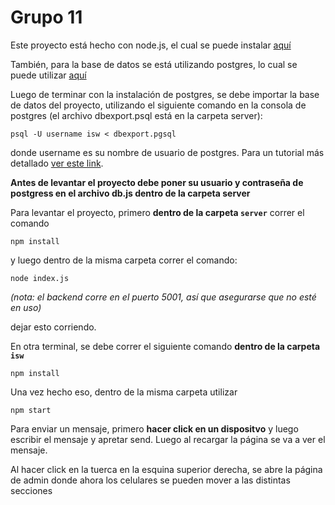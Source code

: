 # Grupo 11
Este proyecto está hecho con node.js, el cual se puede instalar [aquí](https://nodejs.org/en)

También, para la base de datos se está utilizando postgres, lo cual se puede utilizar [aquí](https://www.postgresql.org/download/)

Luego de terminar con la instalación de postgres, se debe importar la base de datos del proyecto, utilizando el siguiente comando en la consola de postgres (el archivo dbexport.psql está en la carpeta server): 

```psql -U username isw < dbexport.pgsql```

donde username es su nombre de usuario de postgres. Para un tutorial más detallado [ver este link](https://www.a2hosting.com/kb/developer-corner/postgresql/import-and-export-a-postgresql-database/#Exporting-a-PostgreSQL-database).

**Antes de levantar el proyecto debe poner su usuario y contraseña de postgress en el archivo db.js dentro de la carpeta server**

Para levantar el proyecto, primero **dentro de la carpeta ``server``**
correr el comando 

``npm install``

y luego dentro de la misma carpeta correr el comando:

``node index.js``

*(nota: el backend corre en el puerto 5001, así que asegurarse que no esté en uso)*

dejar esto corriendo.

En otra terminal, se debe correr el siguiente comando **dentro de la carpeta ``isw``**

``npm install``

Una vez hecho eso, dentro de la misma carpeta utilizar

``npm start``

Para enviar un mensaje, primero **hacer click en un dispositvo** y luego escribir el mensaje y apretar send. Luego al recargar la página se va a ver el mensaje.

Al hacer click en la tuerca en la esquina superior derecha, se abre la página de admin donde ahora los celulares se pueden mover a las distintas secciones

